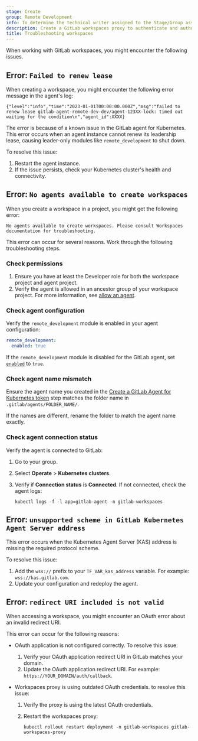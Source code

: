 ```yaml
---
stage: Create
group: Remote Development
info: To determine the technical writer assigned to the Stage/Group associated with this page, see https://handbook.gitlab.com/handbook/product/ux/technical-writing/#assignments
description: Create a GitLab workspaces proxy to authenticate and authorize workspaces in your cluster.
title: Troubleshooting workspaces
---
```


When working with GitLab workspaces, you might encounter the following issues.

## Error: `Failed to renew lease`

When creating a workspace, you might encounter the following error message in the agent's log:

```plaintext
{"level":"info","time":"2023-01-01T00:00:00.000Z","msg":"failed to renew lease gitlab-agent-remote-dev-dev/agent-123XX-lock: timed out waiting for the condition\n","agent_id":XXXX}
```

The error is because of a known issue in the GitLab agent for Kubernetes.
This error occurs when an agent instance cannot renew its leadership lease, causing leader-only modules like `remote_development` to shut down.

To resolve this issue:

1. Restart the agent instance.
1. If the issue persists, check your Kubernetes cluster's health and connectivity.

## Error: `No agents available to create workspaces`

When you create a workspace in a project, you might get the following error:

```plaintext
No agents available to create workspaces. Please consult Workspaces documentation for troubleshooting.
```

This error can occur for several reasons. Work through the following troubleshooting steps.

### Check permissions

1. Ensure you have at least the Developer role for both the workspace project and agent project.
1. Verify the agent is allowed in an ancestor group of your workspace project.
For more information, see [allow an agent](gitlab_agent_configuration.md#allow-a-cluster-agent-for-workspaces-in-a-group).

### Check agent configuration

Verify the `remote_development` module is enabled in your agent configuration:

   ```yaml
   remote_development:
     enabled: true
   ```

If the `remote_development` module is disabled for the GitLab agent,
set [`enabled`](settings.md#enabled) to `true`.

### Check agent name mismatch

Ensure the agent name you created in the [Create a GitLab Agent for Kubernetes token](set_up_infrastructure.md#create-a-gitlab-agent-for-kubernetes-token) step matches the folder name in
`.gitlab/agents/FOLDER_NAME/`.

If the names are different, rename the folder to match the agent name exactly.

### Check agent connection status

Verify the agent is connected to GitLab:

1. Go to your group.
1. Select **Operate** > **Kubernetes clusters**.
1. Verify if **Connection status** is **Connected**. If not connected, check the agent logs:

   ```shell
   kubectl logs -f -l app=gitlab-agent -n gitlab-workspaces
   ```

## Error: `unsupported scheme in GitLab Kubernetes Agent Server address`

This error occurs when the Kubernetes Agent Server (KAS) address is missing the required protocol
scheme.

To resolve this issue:

1. Add the `wss://` prefix to your `TF_VAR_kas_address` variable. For example: `wss://kas.gitlab.com`.
1. Update your configuration and redeploy the agent.

## Error: `redirect URI included is not valid`

When accessing a workspace, you might encounter an OAuth error about an invalid redirect URI.

This error can occur for the following reasons:

- OAuth application is not configured correctly. To resolve this issue:

  1. Verify your OAuth application redirect URI in GitLab matches your domain.
  1. Update the OAuth application redirect URI. For example: `https://YOUR_DOMAIN/auth/callback`.

- Workspaces proxy is using outdated OAuth credentials. to resolve this issue:

  1. Verify the proxy is using the latest OAuth credentials.
  1. Restart the workspaces proxy:

      ```shell
      kubectl rollout restart deployment -n gitlab-workspaces gitlab-workspaces-proxy
      ```

<!--- Other suggested topics:

## DNS configuration

## Workspace stops unexpectedly

## Workspace creation fails due to quotas

## Network connectivity

## SSH connection failures

### Network policy restrictions

-->
